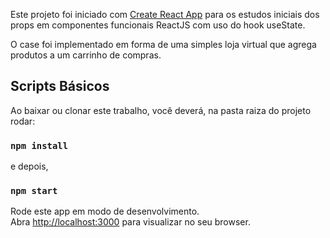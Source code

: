 Este projeto foi iniciado com [Create React App](https://github.com/facebook/create-react-app) para os estudos iniciais dos props em componentes funcionais ReactJS com uso do hook useState.

O case foi implementado em forma de uma simples loja virtual que agrega produtos a um carrinho de compras.


## Scripts Básicos
Ao baixar ou clonar este trabalho, você deverá, na pasta raiza do projeto rodar: 
### `npm install`
e depois,
### `npm start`

Rode este app em modo de desenvolvimento.<br />
Abra [http://localhost:3000](http://localhost:3000) para visualizar no seu browser.
